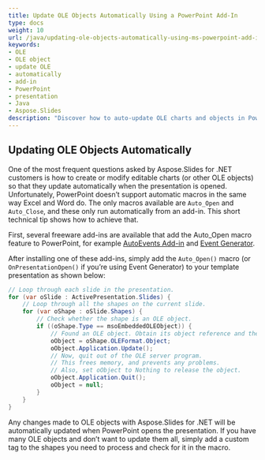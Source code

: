 ```yaml
---
title: Update OLE Objects Automatically Using a PowerPoint Add-In
type: docs
weight: 10
url: /java/updating-ole-objects-automatically-using-ms-powerpoint-add-in/
keywords:
- OLE
- OLE object
- update OLE
- automatically
- add-in
- PowerPoint
- presentation
- Java
- Aspose.Slides
description: "Discover how to auto-update OLE charts and objects in PowerPoint with an add-in and Aspose.Slides for Java, featuring practical code and optimization tips."
---
```


## **Updating OLE Objects Automatically**

One of the most frequent questions asked by Aspose.Slides for .NET customers is how to create or modify editable charts (or other OLE objects) so that they update automatically when the presentation is opened. Unfortunately, PowerPoint doesn’t support automatic macros in the same way Excel and Word do. The only macros available are `Auto_Open` and `Auto_Close`, and these only run automatically from an add-in. This short technical tip shows how to achieve that.

First, several freeware add-ins are available that add the Auto_Open macro feature to PowerPoint, for example [AutoEvents Add-in](http://skp.mvps.org/autoevents.htm) and [Event Generator](https://www.officeoneonline.com/eventgen/eventgen.html).

After installing one of these add-ins, simply add the `Auto_Open()` macro (or `OnPresentationOpen()` if you’re using Event Generator) to your template presentation as shown below:

```java
// Loop through each slide in the presentation.
for (var oSlide : ActivePresentation.Slides) {
    // Loop through all the shapes on the current slide.
    for (var oShape : oSlide.Shapes) {
        // Check whether the shape is an OLE object.
        if ((oShape.Type == msoEmbeddedOLEObject)) {
            // Found an OLE object. Obtain its object reference and then update it.
            oObject = oShape.OLEFormat.Object;
            oObject.Application.Update();
            // Now, quit out of the OLE server program.
            // This frees memory, and prevents any problems.
            // Also, set oObject to Nothing to release the object.
            oObject.Application.Quit();
            oObject = null;
        }
    }
}
```

Any changes made to OLE objects with Aspose.Slides for .NET will be automatically updated when PowerPoint opens the presentation. If you have many OLE objects and don’t want to update them all, simply add a custom tag to the shapes you need to process and check for it in the macro.
